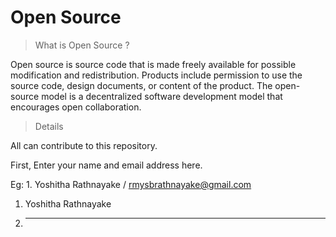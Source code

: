 # Open Source

> What is Open Source ?

Open source is source code that is made freely available for possible modification and redistribution. Products include permission to use the source code, design documents, or content of the product. The open-source model is a decentralized software development model that encourages open collaboration.

> Details

All can contribute to this repository.

First, Enter your name and email address here.

Eg: 1. Yoshitha Rathnayake / rmysbrathnayake@gmail.com


1. Yoshitha Rathnayake
2. _ _ _ _ _ _ _ _


 
